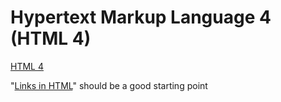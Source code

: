 # Hypertext Markup Language 4 (HTML 4)

[HTML 4](http://www.w3.org/TR/html4/)

"[Links in HTML](http://dret.typepad.com/dretblog/2009/10/links-in-html.html)" should be a good starting point
